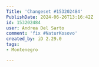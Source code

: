```yaml
---
Title: 'Changeset #153202484'
PublishDate: 2024-06-26T13:16:42Z
id: 153202484
user: Andrea Del Sarto
comment: 'fix #NaturKosovo'
created_by: iD 2.29.0
tags:
- Montenegro

---
```

